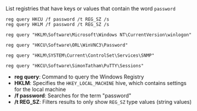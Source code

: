 List registries that have keys or values that contain the word `password`
```
reg query HKCU /f password /t REG_SZ /s
reg query HKLM /f password /t REG_SZ /s

reg query "HKLM\Software\Microsoft\Windows NT\CurrentVersion\winlogon"

reg query "HKCU\Software\ORL\WinVNC3\Password"

reg query "HKLM\SYSTEM\Current\ControlSet\Services\SNMP"

reg query "HKCU\Software\SimonTatham\PuTTY\Sessions"
```
- **reg query**: Command to query the Windows Registry  
- **HKLM**: Specifies the `HKEY_LOCAL_MACHINE` hive, which contains settings for the local machine  
- **/f password**: Searches for the term "password"  
- **/t REG_SZ**: Filters results to only show `REG_SZ` type values (string values)


